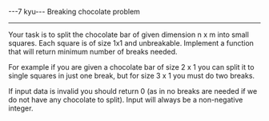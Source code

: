 ---7 kyu--- Breaking chocolate problem

------

Your task is to split the chocolate bar of given dimension n x m into small squares. Each square is of size 1x1 and unbreakable. Implement a function that will return minimum number of breaks needed.

For example if you are given a chocolate bar of size 2 x 1 you can split it to single squares in just one break, but for size 3 x 1 you must do two breaks.

If input data is invalid you should return 0 (as in no breaks are needed if we do not have any chocolate to split). Input will always be a non-negative integer.